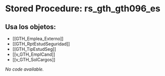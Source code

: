 # Stored Procedure: rs_gth_gth096_es

## Usa los objetos:
- [[GTH_Emplea_Externo]]
- [[GTH_RptEstudSeguridad]]
- [[GTH_TipEstudSeg]]
- [[v_GTH_EmplCand]]
- [[v_GTH_SolCargos]]

*No code available.*
